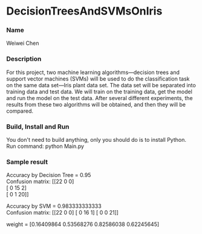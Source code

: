 # DecisionTreesAndSVMsOnIris

### Name
Weiwei Chen

### Description
For this project, two machine learning algorithms—decision trees and support vector machines (SVMs) will be
used to do the classification task on the same data set—Iris plant data set. The data set will be separated
into training data and test data. We will train on the training data, get the model and run the model on 
the test data. After several different experiments, the results from these two algorithms will be obtained, 
and then they will be compared.

### Build, Install and Run
You don't need to build anything, only you should do is to install Python.
Run command: python Main.py

### Sample result
Accuracy by Decision Tree = 0.95<br />
Confusion matrix:
[[22  0  0]<br />
 [ 0 15  2]<br />
 [ 0  1 20]]
 
Accuracy by SVM = 0.983333333333<br />
Confusion matrix:
[[22  0  0]
 [ 0 16  1]
 [ 0  0 21]]
 
weight = [0.16409864 0.53568276 0.82586038 0.62245645]


